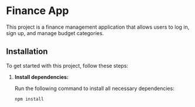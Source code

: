 # Finance App

This project is a finance management application that allows users to log in, sign up, and manage budget categories.

## Installation

To get started with this project, follow these steps:

1. **Install dependencies:**

   Run the following command to install all necessary dependencies:

   ```bash
   npm install
